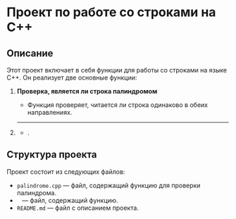 # Проект по работе со строками на C++

## Описание

Этот проект включает в себя функции для работы со строками на языке C++. Он реализует две основные функции:

1. **Проверка, является ли строка палиндромом**
   - Функция проверяет, читается ли строка одинаково в обеих направлениях.
   
2. ** **
   - .

## Структура проекта

Проект состоит из следующих файлов:

- `palindrome.cpp` — файл, содержащий функцию для проверки палиндрома.
- ` ` — файл, содержащий функцию.
- `README.md` — файл с описанием проекта.



